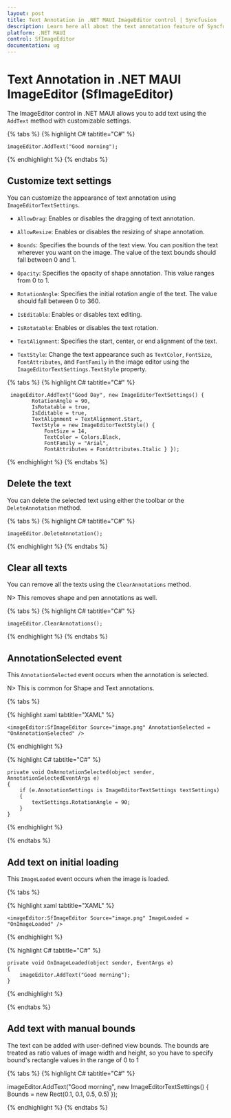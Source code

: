 ```yaml
---
layout: post
title: Text Annotation in .NET MAUI ImageEditor control | Syncfusion
description: Learn here all about the text annotation feature of Syncfusion .NET MAUI ImageEditor(SfImageEditor) control.
platform: .NET MAUI
control: SfImageEditor
documentation: ug
---
```


# Text Annotation in .NET MAUI ImageEditor (SfImageEditor)

The ImageEditor control in .NET MAUI allows you to add text using the `AddText` method with customizable settings.

{% tabs %}
{% highlight C# tabtitle="C#" %}

    imageEditor.AddText("Good morning");

{% endhighlight %}
{% endtabs %}

## Customize text settings

You can customize the appearance of text annotation using `ImageEditorTextSettings`.

* `AllowDrag`: Enables or disables the dragging of text annotation.
* `AllowResize`: Enables or disables the resizing of shape annotation.
* `Bounds`: Specifies the bounds of the text view. You can position the text wherever you want on the image. The value of the text bounds should fall between 0 and 1.
* `Opacity`: Specifies the opacity of shape annotation. This value ranges from 0 to 1.
* `RotationAngle`: Specifies the initial rotation angle of the text. The value should fall between 0 to 360.

* `IsEditable`: Enables or disables text editing.
* `IsRotatable`: Enables or disables the text rotation.
* `TextAlignment`: Specifies the start, center, or end alignment of the text.
* `TextStyle`: Change the text appearance such as `TextColor`, `FontSize`, `FontAttributes`, and `FontFamily` in the image editor using the `ImageEditorTextSettings.TextStyle` property.

{% tabs %}
{% highlight C# tabtitle="C#" %}

     imageEditor.AddText("Good Day", new ImageEditorTextSettings() { 
            RotationAngle = 90, 
            IsRotatable = true, 
            IsEditable = true, 
            TextAlignment = TextAlignment.Start, 
            TextStyle = new ImageEditorTextStyle() { 
                FontSize = 14,
                TextColor = Colors.Black, 
                FontFamily = "Arial", 
                FontAttributes = FontAttributes.Italic } }); 

{% endhighlight %}
{% endtabs %}

## Delete the text

You can delete the selected text using either the toolbar or the `DeleteAnnotation` method.

{% tabs %}
{% highlight C# tabtitle="C#" %}

    imageEditor.DeleteAnnotation();

{% endhighlight %}
{% endtabs %}

## Clear all texts

You can remove all the texts using the `ClearAnnotations` method.

N> This removes shape and pen annotations as well.

{% tabs %}
{% highlight C# tabtitle="C#" %}

    imageEditor.ClearAnnotations();

{% endhighlight %}
{% endtabs %}

## AnnotationSelected event

This `AnnotationSelected` event occurs when the annotation is selected.

N> This is common for Shape and Text annotations.

{% tabs %}

{% highlight xaml tabtitle="XAML" %}

    <imageEditor:SfImageEditor Source="image.png" AnnotationSelected = "OnAnnotationSelected" />

{% endhighlight %}

{% highlight C# tabtitle="C#" %}

    private void OnAnnotationSelected(object sender, AnnotationSelectedEventArgs e)
    {
        if (e.AnnotationSettings is ImageEditorTextSettings textSettings)
        {
            textSettings.RotationAngle = 90;
        }
    }

{% endhighlight %}

{% endtabs %}

## Add text on initial loading

This `ImageLoaded` event occurs when the image is loaded.

{% tabs %}

{% highlight xaml tabtitle="XAML" %}

    <imageEditor:SfImageEditor Source="image.png" ImageLoaded = "OnImageLoaded" />

{% endhighlight %}

{% highlight C# tabtitle="C#" %}

    private void OnImageLoaded(object sender, EventArgs e)
    {
        imageEditor.AddText("Good morning");
    }

{% endhighlight %}

{% endtabs %}

## Add text with manual bounds

The text can be added with user-defined view bounds. The bounds are treated as ratio values of image width and height, so you have to specify bound's rectangle values in the range of 0 to 1

{% tabs %}
{% highlight C# tabtitle="C#" %}

   imageEditor.AddText("Good morning", new ImageEditorTextSettings() { Bounds = new Rect(0.1, 0.1, 0.5, 0.5) });

{% endhighlight %}
{% endtabs %}
